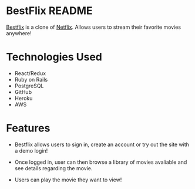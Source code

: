 # BestFlix README

[Bestflix](https://bestflix1.herokuapp.com/#/) is a clone of [Netflix](https://www.netflix.com/). Allows users to stream their favorite movies anywhere!



# Technologies Used

* React/Redux
* Ruby on Rails
* PostgreSQL
* GitHub
* Heroku
* AWS

# Features 

* Bestflix allows users to sign in, create an account or try out the site with a demo login! 

* Once logged in, user can then browse a library of movies avaliable and see details regarding the movie.

* Users can play the movie they want to view!




